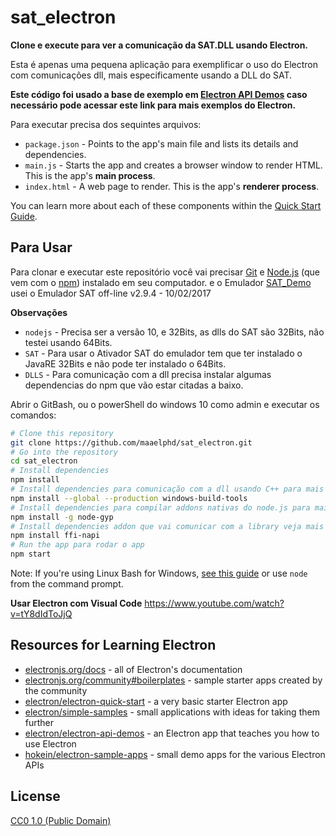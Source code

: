 # sat_electron

**Clone e execute para ver a comunicação da SAT.DLL usando Electron.**

Esta é apenas uma pequena aplicação para exemplificar o uso do Electron com comunicações dll, mais especificamente usando a DLL do SAT.

**Este código foi usado a base de exemplo em [Electron API Demos](https://electronjs.org/#get-started) caso necessário pode acessar este link para mais exemplos do Electron.**

Para executar precisa dos sequintes arquivos:

- `package.json` - Points to the app's main file and lists its details and dependencies.
- `main.js` - Starts the app and creates a browser window to render HTML. This is the app's **main process**.
- `index.html` - A web page to render. This is the app's **renderer process**.

You can learn more about each of these components within the [Quick Start Guide](https://electronjs.org/docs/tutorial/quick-start).

## Para Usar

Para clonar e executar este repositório você vai precisar [Git](https://git-scm.com) e [Node.js](https://nodejs.org/en/download/) (que vem com o [npm](http://npmjs.com)) instalado em seu computador. e o Emulador [SAT_Demo](https://portal.fazenda.sp.gov.br/servicos/sat/Paginas/Downloads.aspx) usei o Emulador SAT off-line v2.9.4 - 10/02/2017

**Observações**
- `nodejs` - Precisa ser a versão 10, e 32Bits, as dlls do SAT são 32Bits, não testei usando 64Bits.
- `SAT` - Para usar o Ativador SAT do emulador tem que ter instalado o JavaRE 32Bits e não pode ter instalado o 64Bits.
- `DLLS` - Para comunicação com a dll precisa instalar algumas dependencias do npm que vão estar citadas a baixo.

 Abrir o GitBash, ou o powerShell do windows 10 como admin e executar os comandos:

```bash
# Clone this repository
git clone https://github.com/maaelphd/sat_electron.git
# Go into the repository
cd sat_electron
# Install dependencies
npm install
# Install dependencies para comunicação com a dll usando C++ para mais infomrações https://github.com/felixrieseberg/windows-build-tools
npm install --global --production windows-build-tools
# Install dependencies para compilar addons nativas do node.js para mais informações https://github.com/nodejs/node-gyp
npm install -g node-gyp
# Install dependencies addon que vai comunicar com a library veja mais em https://www.npmjs.com/package/ffi-napi
npm install ffi-napi
# Run the app para rodar o app
npm start
```

Note: If you're using Linux Bash for Windows, [see this guide](https://www.howtogeek.com/261575/how-to-run-graphical-linux-desktop-applications-from-windows-10s-bash-shell/) or use `node` from the command prompt.

**Usar Electron com Visual Code**
https://www.youtube.com/watch?v=tY8dIdToJjQ

## Resources for Learning Electron

- [electronjs.org/docs](https://electronjs.org/docs) - all of Electron's documentation
- [electronjs.org/community#boilerplates](https://electronjs.org/community#boilerplates) - sample starter apps created by the community
- [electron/electron-quick-start](https://github.com/electron/electron-quick-start) - a very basic starter Electron app
- [electron/simple-samples](https://github.com/electron/simple-samples) - small applications with ideas for taking them further
- [electron/electron-api-demos](https://github.com/electron/electron-api-demos) - an Electron app that teaches you how to use Electron
- [hokein/electron-sample-apps](https://github.com/hokein/electron-sample-apps) - small demo apps for the various Electron APIs

## License

[CC0 1.0 (Public Domain)](LICENSE.md)
